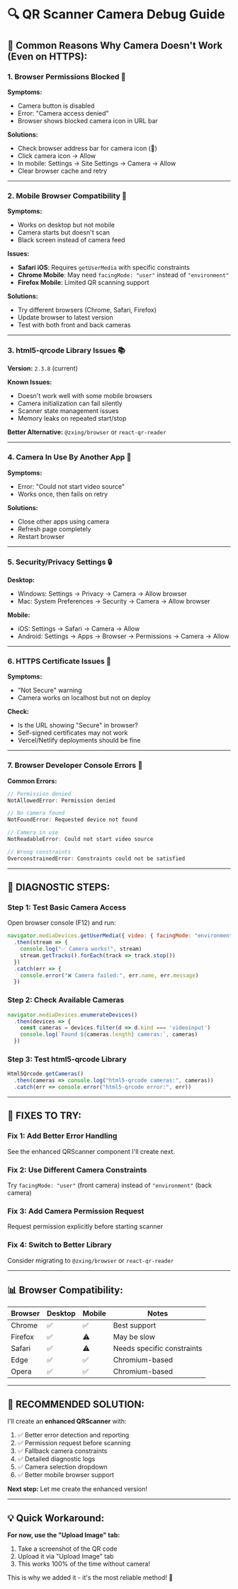 # 🔍 QR Scanner Camera Debug Guide

## 🚨 **Common Reasons Why Camera Doesn't Work (Even on HTTPS):**

### **1. Browser Permissions Blocked** 🚫
**Symptoms:**
- Camera button is disabled
- Error: "Camera access denied"
- Browser shows blocked camera icon in URL bar

**Solutions:**
- Check browser address bar for camera icon (🎥)
- Click camera icon → Allow
- In mobile: Settings → Site Settings → Camera → Allow
- Clear browser cache and retry

---

### **2. Mobile Browser Compatibility** 📱
**Symptoms:**
- Works on desktop but not mobile
- Camera starts but doesn't scan
- Black screen instead of camera feed

**Issues:**
- **Safari iOS**: Requires `getUserMedia` with specific constraints
- **Chrome Mobile**: May need `facingMode: "user"` instead of `"environment"`
- **Firefox Mobile**: Limited QR scanning support

**Solutions:**
- Try different browsers (Chrome, Safari, Firefox)
- Update browser to latest version
- Test with both front and back cameras

---

### **3. html5-qrcode Library Issues** 📚
**Version:** `2.3.8` (current)

**Known Issues:**
- Doesn't work well with some mobile browsers
- Camera initialization can fail silently
- Scanner state management issues
- Memory leaks on repeated start/stop

**Better Alternative:** `@zxing/browser` or `react-qr-reader`

---

### **4. Camera In Use By Another App** 🎥
**Symptoms:**
- Error: "Could not start video source"
- Works once, then fails on retry

**Solutions:**
- Close other apps using camera
- Refresh page completely
- Restart browser

---

### **5. Security/Privacy Settings** 🔒
**Desktop:**
- Windows: Settings → Privacy → Camera → Allow browser
- Mac: System Preferences → Security → Camera → Allow browser

**Mobile:**
- iOS: Settings → Safari → Camera → Allow
- Android: Settings → Apps → Browser → Permissions → Camera → Allow

---

### **6. HTTPS Certificate Issues** 🔐
**Symptoms:**
- "Not Secure" warning
- Camera works on localhost but not on deploy

**Check:**
- Is the URL showing "Secure" in browser?
- Self-signed certificates may not work
- Vercel/Netlify deployments should be fine

---

### **7. Browser Developer Console Errors** 🐛
**Common Errors:**

```javascript
// Permission denied
NotAllowedError: Permission denied

// No camera found
NotFoundError: Requested device not found

// Camera in use
NotReadableError: Could not start video source

// Wrong constraints
OverconstrainedError: Constraints could not be satisfied
```

---

## 🧪 **DIAGNOSTIC STEPS:**

### **Step 1: Test Basic Camera Access**
Open browser console (F12) and run:
```javascript
navigator.mediaDevices.getUserMedia({ video: { facingMode: "environment" } })
  .then(stream => {
    console.log("✅ Camera works!", stream)
    stream.getTracks().forEach(track => track.stop())
  })
  .catch(err => {
    console.error("❌ Camera failed:", err.name, err.message)
  })
```

### **Step 2: Check Available Cameras**
```javascript
navigator.mediaDevices.enumerateDevices()
  .then(devices => {
    const cameras = devices.filter(d => d.kind === 'videoinput')
    console.log(`Found ${cameras.length} cameras:`, cameras)
  })
```

### **Step 3: Test html5-qrcode Library**
```javascript
Html5Qrcode.getCameras()
  .then(cameras => console.log("html5-qrcode cameras:", cameras))
  .catch(err => console.error("html5-qrcode error:", err))
```

---

## 🔧 **FIXES TO TRY:**

### **Fix 1: Add Better Error Handling**
See the enhanced QRScanner component I'll create next.

### **Fix 2: Use Different Camera Constraints**
Try `facingMode: "user"` (front camera) instead of `"environment"` (back camera)

### **Fix 3: Add Camera Permission Request**
Request permission explicitly before starting scanner

### **Fix 4: Switch to Better Library**
Consider migrating to `@zxing/browser` or `react-qr-reader`

---

## 📊 **Browser Compatibility:**

| Browser | Desktop | Mobile | Notes |
|---------|---------|--------|-------|
| Chrome | ✅ | ✅ | Best support |
| Firefox | ✅ | ⚠️ | May be slow |
| Safari | ✅ | ⚠️ | Needs specific constraints |
| Edge | ✅ | ✅ | Chromium-based |
| Opera | ✅ | ✅ | Chromium-based |

---

## 🎯 **RECOMMENDED SOLUTION:**

I'll create an **enhanced QRScanner** with:
1. ✅ Better error detection and reporting
2. ✅ Permission request before scanning
3. ✅ Fallback camera constraints
4. ✅ Detailed diagnostic logs
5. ✅ Camera selection dropdown
6. ✅ Better mobile browser support

**Next step:** Let me create the enhanced version!

---

## 💡 **Quick Workaround:**

**For now, use the "Upload Image" tab:**
1. Take a screenshot of the QR code
2. Upload it via "Upload Image" tab
3. This works 100% of the time without camera!

This is why we added it - it's the most reliable method! 📸

